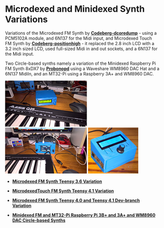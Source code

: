 # Microdexed and Minidexed Synth Variations

Variations of the Microdexed FM Synth by [**Codeberg-dcoredump**](https://codeberg.org/dcoredump/MicroDexed) - using a PCM5102A module, and 6N137 for the Midi input, and Microdexed Touch FM Synth by [**Codeberg-positionhigh**](https://codeberg.org/positionhigh/MicroDexed-touch) - it replaced the 2.8 inch LCD with a 3.2 inch sized LCD, used full-sized Midi in and out sockets, and a 6N137 for the Midi input.

Two Circle-based synths namely a variation of the Minidexed Raspberry Pi FM Synth 8xDX7 by [**Probonopd**](https://github.com/probonopd/MiniDexed) using a Waveshare WM8960 DAC Hat and a 6N137 MidiIn, and an MT32-Pi using a Raspberry 3A+ and WM8960 DAC.
 
<p align="left">
<img src="images/md1.jpg" height="150" /> 
<img src="images/mdt1.jpg" height="150" /> 
<img src="images/minid12.jpg" height="150" />   
</p>

* [**Microdexed FM Synth Teensy 3.6 Variation**](Microdexed1)

* [**MicrodexedTouch FM Synth Teensy 4.1 Variation**](Microdexed2)

* [**Microdexed FM Synth Teensy 4.0 and Teensy 4.1 Dev-branch Variation**](Microdexed3)

* [**Minidexed FM and MT32-Pi Raspberry Pi 3B+ and 3A+ and WM8960 DAC Circle-based Synths**](Minidexed1)

